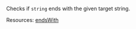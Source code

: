 Checks if <code>string</code> ends with the given target string.

Resources: [endsWith](https://developer.mozilla.org/docs/Web/JavaScript/Reference/Global_Objects/String/endsWith)
